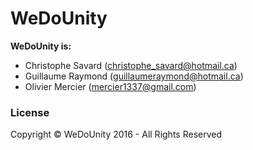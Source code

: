 # WeDoUnity
**WeDoUnity is:**
- Christophe Savard (christophe_savard@hotmail.ca)
- Guillaume Raymond (guillaumeraymond@hotmail.ca)
- Olivier Mercier (mercier1337@gmail.com)

### License

Copyright © WeDoUnity 2016 - All Rights Reserved
